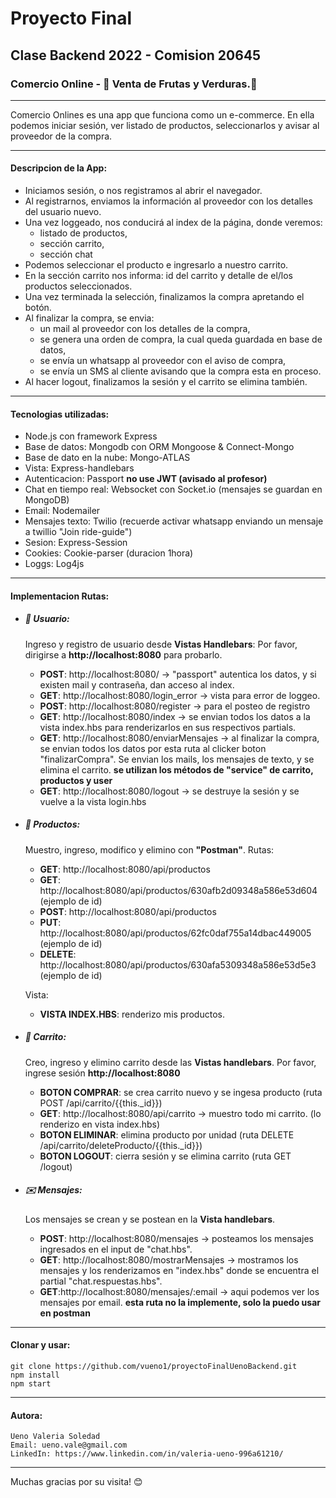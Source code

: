 # Proyecto Final 
## Clase Backend 2022 - Comision 20645

### Comercio Online - :corn: Venta de Frutas y Verduras.:watermelon:
- - -

Comercio Onlines es una app que funciona como un e-commerce. 
En ella podemos iniciar sesión, ver listado de productos, seleccionarlos y avisar al proveedor de la compra. 

* * *
#### Descripcion de la App: 
* Iniciamos sesión, o nos registramos al abrir el navegador. 
* Al registrarnos, enviamos la información al proveedor con los detalles del usuario nuevo. 
* Una vez loggeado, nos conducirá al index de la página, donde veremos: 
    - listado de productos,
    - sección carrito,
    - sección chat
* Podemos seleccionar el producto e ingresarlo a nuestro carrito.
* En la sección carrito nos informa: id del carrito y detalle de el/los productos seleccionados.
* Una vez terminada la selección, finalizamos la compra apretando el botón.
* Al finalizar la compra, se envia:
    - un mail al proveedor con los detalles de la compra, 
    - se genera una orden de compra, la cual queda guardada en base de datos, 
    - se envía un whatsapp al proveedor con el aviso de compra, 
    - se envía un SMS al cliente avisando que la compra esta en proceso.
* Al hacer logout, finalizamos la sesión y el carrito se elimina también.

* * *
#### Tecnologias utilizadas: 
* Node.js con framework Express
* Base de datos: Mongodb con ORM Mongoose & Connect-Mongo
* Base de dato en la nube: Mongo-ATLAS
* Vista: Express-handlebars
* Autenticacion: Passport __no use JWT (avisado al profesor)__
* Chat en tiempo real: Websocket con Socket.io (mensajes se guardan en MongoDB)
* Email: Nodemailer
* Mensajes texto: Twilio (recuerde activar whatsapp enviando un mensaje a twillio "Join ride-guide")
* Sesion: Express-Session 
* Cookies: Cookie-parser (duracion 1hora)
* Loggs: Log4js

* * *
#### Implementacion Rutas: 
* ##### 👤 Usuario: 
    Ingreso y registro de usuario desde __Vistas Handlebars__: 
    Por favor, dirigirse a __http://localhost:8080__ para probarlo.
    - __POST__: http://localhost:8080/ → "passport" autentica los datos, y si existen mail y contraseña, dan acceso al index.
    - __GET__: http://localhost:8080/login_error → vista para error de loggeo. 
    - __POST__: http://localhost:8080/register → para el posteo de registro 
    - __GET__: http://localhost:8080/index → se envian todos los datos a la vista index.hbs para renderizarlos en sus respectivos partials. 
    - __GET__: http://localhost:8080/enviarMensajes → al finalizar la compra, se envian todos los datos por esta ruta al clicker boton "finalizarCompra". 
    Se envian los mails, los mensajes de texto, y se elimina el carrito. 
    __se utilizan los métodos de "service" de carrito, productos y user__
    - __GET__: http://localhost:8080/logout → se destruye la sesión y se vuelve a la vista login.hbs

* ##### 🍒 Productos: 
    Muestro, ingreso, modifico y elimino con __"Postman"__. 
    Rutas: 
    - __GET__: http://localhost:8080/api/productos
    - __GET__: http://localhost:8080/api/productos/630afb2d09348a586e53d604 (ejemplo de id)
    - __POST__: http://localhost:8080/api/productos
    - __PUT__: http://localhost:8080/api/productos/62fc0daf755a14dbac449005 (ejemplo de id)
    - __DELETE__: http://localhost:8080/api/productos/630afa5309348a586e53d5e3 (ejemplo de id)

    Vista:
    - __VISTA INDEX.HBS__: renderizo mis productos.

* ##### 🛒 Carrito: 
    Creo, ingreso y elimino carrito desde las __Vistas handlebars__.
    Por favor, ingrese sesión __http://localhost:8080__ 
    - __BOTON COMPRAR__: se crea carrito nuevo y se ingesa producto (ruta POST /api/carrito/{{this._id}})
    - __GET__: http://localhost:8080/api/carrito → muestro todo mi carrito. (lo renderizo en vista index.hbs)
    - __BOTON ELIMINAR__: elimina producto por unidad (ruta DELETE /api/carrito/deleteProducto/{{this._id}})
    - __BOTON LOGOUT__: cierra sesión y se elimina carrito (ruta GET /logout)

* ##### ✉️ Mensajes: 
    Los mensajes se crean y se postean en la __Vista handlebars__. 
    - __POST__: http://localhost:8080/mensajes → posteamos los mensajes ingresados en el input de "chat.hbs".
    - __GET__: http://localhost:8080/mostrarMensajes → mostramos los mensajes y los renderizamos en "index.hbs" donde se encuentra el partial "chat.respuestas.hbs".
    - __GET__:http://localhost:8080/mensajes/:email → aqui podemos ver los mensajes por email. __esta ruta no la implemente, solo la puedo usar en postman__

* * *
#### Clonar y usar: 
```
git clone https://github.com/vueno1/proyectoFinalUenoBackend.git
npm install 
npm start
```

* * *
#### Autora: 
```
Ueno Valeria Soledad 
Email: ueno.vale@gmail.com
LinkedIn: https://www.linkedin.com/in/valeria-ueno-996a61210/
```

* * *
Muchas gracias por su visita! 😊